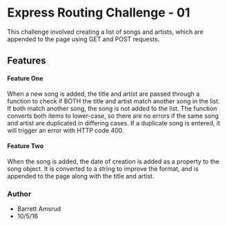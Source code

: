 # Express Routing Challenge - 01

This challenge involved creating a list of songs and artists, which are appended to the page using GET and POST requests.  

## Features

#### Feature One

When a new song is added, the title and artist are passed through a function to check if BOTH the title and artist match another song in the list.  If both match another song, the song is not added to the list.  The function converts both items to lower-case, so there are no errors if the same song and artist are duplicated in differing cases.  If a duplicate song is entered, it will trigger an error with HTTP code 400.

#### Feature Two

When the song is added, the date of creation is added as a property to the song object.  It is converted to a string to improve the format, and is appended to the page along with the title and artist.

### Author

- Barrett Amsrud
- 10/5/16
